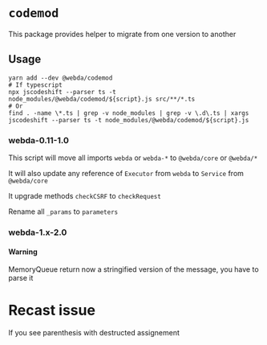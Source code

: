 # `codemod`

This package provides helper to migrate from one version to another

## Usage

```
yarn add --dev @webda/codemod
# If typescript
npx jscodeshift --parser ts -t node_modules/@webda/codemod/${script}.js src/**/*.ts
# Or
find . -name \*.ts | grep -v node_modules | grep -v \.d\.ts | xargs jscodeshift --parser ts -t node_modules/@webda/codemod/${script}.js
```

### webda-0.11-1.0

This script will move all imports `webda` or `webda-*` to `@webda/core` or `@webda/*`

It will also update any reference of `Executor` from `webda` to `Service` from `@webda/core`

It upgrade methods `checkCSRF` to `checkRequest`

Rename all `_params` to `parameters`

### webda-1.x-2.0


#### Warning

MemoryQueue return now a stringified version of the message, you have to parse it

# Recast issue

If you see parenthesis with destructed assignement
